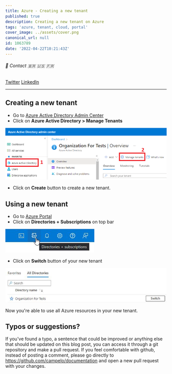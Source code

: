 ```yaml
---
title: Azure - Creating a new tenant
published: true
description: Creating a new tenant on Azure
tags: 'azure, tenant, cloud, portal'
cover_image: ../assets/cover.png
canonical_url: null
id: 1063789
date: '2022-04-22T10:21:43Z'
---
```


###### :postbox: Contact :brazil: :us: :fr:

[Twitter](https://twitter.com/campelo87)
[LinkedIn](https://www.linkedin.com/in/flavio-campelo/?locale=en_US)

---

## Creating a new tenant

- Go to [Azure Active Directory Admin Center](https://aad.portal.azure.com/) 
- Click on **Azure Active Directory > Manage Tenants**

![Image 1](./assets/img1.png)

- Click on **Create** button to create a new tenant.

## Using a new tenant

- Go to [Azure Portal](https://portal.azure.com)
- Click on **Directories + Subscriptions** on top bar

![Image 2](./assets/img2.jpg)

- Click on **Switch** button of your new tenant

![Image 3](./assets/img3.jpg)

Now you're able to use all Azure resources in your new tenant.

## Typos or suggestions?

If you've found a typo, a sentence that could be improved or anything else that should be updated on this blog post, you can access it through a git repository and make a pull request. If you feel comfortable with github, instead of posting a comment, please go directly to https://github.com/campelo/documentation and open a new pull request with your changes.
